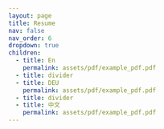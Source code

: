 ```yaml
---
layout: page
title: Resume
nav: false
nav_order: 6
dropdown: true
children:
  - title: En
    permalink: assets/pdf/example_pdf.pdf
  - title: divider
  - title: DEU
    permalink: assets/pdf/example_pdf.pdf
  - title: divider
  - title: 中文
    permalink: assets/pdf/example_pdf.pdf
---
```

